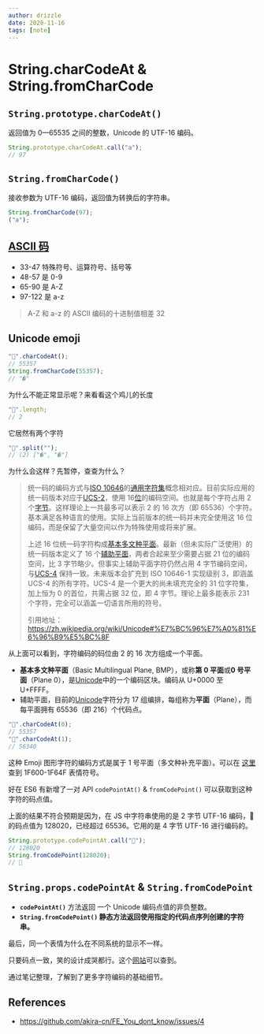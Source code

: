 ```yaml
---
author: drizzle
date: 2020-11-16
tags: [note]
---
```


# String.charCodeAt & String.fromCharCode

## `String.prototype.charCodeAt()`

返回值为 0—65535 之间的整数，Unicode 的 UTF-16 编码。

```js
String.prototype.charCodeAt.call("a");
// 97
```

## `String.fromCharCode()`

接收参数为 UTF-16 编码，返回值为转换后的字符串。

```js
String.fromCharCode(97);
("a");
```

## [ASCII 码](https://zh.wikipedia.org/wiki/ASCII#%E5%8F%AF%E6%98%BE%E7%A4%BA%E5%AD%97%E7%AC%A6)

- 33-47 特殊符号、运算符号、括号等
- 48-57 是 0-9
- 65-90 是 A-Z
- 97-122 是 a-z

> A-Z 和 a-z 的 ASCII 编码的十进制值相差 32

## Unicode emoji

```js
"🐔".charCodeAt();
// 55357
String.fromCharCode(55357);
// "�"
```

为什么不能正常显示呢？来看看这个鸡儿的长度

```js
"🐔".length;
// 2
```

它居然有两个字符

```js
"🐔".split("");
// (2) ["�", "�"]
```

为什么会这样？先暂停，查查为什么？

> 统一码的编码方式与[ISO 10646](https://zh.wikipedia.org/wiki/ISO_10646)的[通用字符集](https://zh.wikipedia.org/wiki/通用字符集)概念相对应。目前实际应用的统一码版本对应于[UCS-2](https://zh.wikipedia.org/wiki/UCS-2)，使用 16[位](https://zh.wikipedia.org/wiki/位元)的编码空间。也就是每个字符占用 2 个[字节](https://zh.wikipedia.org/wiki/字节)。这样理论上一共最多可以表示 2 的 16 次方（即 65536）个字符。基本满足各种语言的使用。实际上当前版本的统一码并未完全使用这 16 位编码，而是保留了大量空间以作为特殊使用或将来扩展。
>
> 上述 16 位统一码字符构成[基本多文种平面](https://zh.wikipedia.org/wiki/基本多文種平面)。最新（但未实际广泛使用）的统一码版本定义了 16 个[辅助平面](https://zh.wikipedia.org/wiki/辅助平面)，两者合起来至少需要占据 21 位的编码空间，比 3 字节略少。但事实上辅助平面字符仍然占用 4 字节编码空间，与[UCS-4](https://zh.wikipedia.org/wiki/UCS-4) 保持一致。未来版本会扩充到 ISO 10646-1 实现级别 3，即涵盖 UCS-4 的所有字符。UCS-4 是一个更大的尚未填充完全的 31 位字符集，加上恒为 0 的首位，共需占据 32 位，即 4 字节。理论上最多能表示 231 个字符，完全可以涵盖一切语言所用的符号。
>
> 引用地址：https://zh.wikipedia.org/wiki/Unicode#%E7%BC%96%E7%A0%81%E6%96%B9%E5%BC%8F

从上面可以看到，字符编码的码位由 2 的 16 次方组成一个平面。

- **基本多文种平面**（Basic Multilingual Plane, BMP），或称**第 0 平面**或**0 号平面**（Plane 0），是[Unicode](https://zh.wikipedia.org/wiki/Unicode)中的一个编码区块。编码从 U+0000 至 U+FFFF。
- 辅助平面，目前的[Unicode](https://zh.wikipedia.org/wiki/Unicode)字符分为 17 组编排，每组称为**平面**（Plane），而每平面拥有 65536（即 216）个代码点。

```js
"🐔".charCodeAt(0);
// 55357
"🐔".charCodeAt(1);
// 56340
```

这种 Emoji 图形字符的编码方式是属于 1 号平面（多文种补充平面）。可以在 [这里](https://zh.wikipedia.org/wiki/Unicode%E5%AD%97%E7%AC%A6%E5%B9%B3%E9%9D%A2%E6%98%A0%E5%B0%84#%E7%AC%AC%E4%B8%80%E8%BC%94%E5%8A%A9%E5%B9%B3%E9%9D%A2) 查到 1F600-1F64F 表情符号。

好在 ES6 有新增了一对 API `codePointAt()` & `fromCodePoint()` 可以获取到这种字符的码点值。

上面的结果不符合预期是因为，在 JS 中字符串使用的是 2 字节 UTF-16 编码，🐔 的码点值为 128020，已经超过 65536。它用的是 4 字节 UTF-16 进行编码的。

```js
String.prototype.codePointAt.call("🐔");
// 128020
String.fromCodePoint(128020);
// 🐔
```

## `String.props.codePointAt` & `String.fromCodePoint`

- **`codePointAt()`** 方法返回 一个 Unicode 编码点值的非负整数。
- **`String.fromCodePoint()` 静态方法返回使用指定的代码点序列创建的字符串。**

最后，同一个表情为什么在不同系统的显示不一样。

只要码点一致，笑的设计成哭都行。这个[网站](https://unicode.org/emoji/charts/full-emoji-list.html)可以查到。

通过笔记整理，了解到了更多字符编码的基础细节。

## References

- https://github.com/akira-cn/FE_You_dont_know/issues/4
